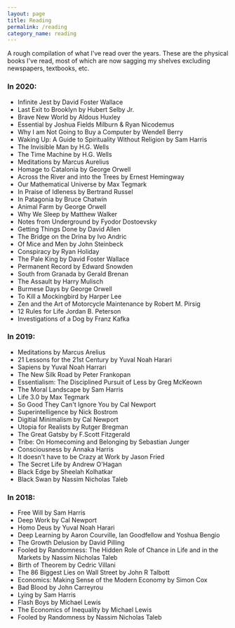 ```yaml
---
layout: page
title: Reading
permalink: /reading
category_name: reading
---
```


A rough compilation of what I've read over the years. These are the physical books I've read, most of which are now sagging my shelves excluding newspapers, textbooks, etc.

### In 2020:
 - Infinite Jest by David Foster Wallace
 - Last Exit to Brooklyn by Hubert Selby Jr.
 - Brave New World by Aldous Huxley
 - Essential by Joshua Fields Milburn & Ryan Nicodemus
 - Why I am Not Going to Buy a Computer by Wendell Berry
 - Waking Up: A Guide to Spirituality Without Religion by Sam Harris
 - The Invisible Man by H.G. Wells
 - The Time Machine by H.G. Wells
 - Meditations by Marcus Aurelius
 - Homage to Catalonia by George Orwell
 - Across the River and into the Trees by Ernest Hemingway
 - Our Mathematical Universe by Max Tegmark
 - In Praise of Idleness by Bertrand Russel
 - In Patagonia by Bruce Chatwin
 - Animal Farm by George Orwell
 - Why We Sleep by Matthew Walker
 - Notes from Underground by Fyodor Dostoevsky
 - Getting Things Done by David Allen
 - The Bridge on the Drina by Ivo Andric
 - Of Mice and Men by John Steinbeck
 - Conspiracy by Ryan Holiday
 - The Pale King by David Foster Wallace
 - Permanent Record by Edward Snowden
 - South from Granada by Gerald Brenan
 - The Assault by Harry Mulisch
 - Burmese Days by George Orwell
 - To Kill a Mockingbird by Harper Lee
 - Zen and the Art of Motorcycle Maintenance by Robert M. Pirsig
 - 12 Rules for Life Jordan B. Peterson
 - Investigations of a Dog by Franz Kafka

### In 2019:
- Meditations by Marcus Arelius
- 21 Lessons for the 21st Century by Yuval Noah Harari
- Sapiens by Yuval Noah Harrari
- The New Silk Road by Peter Frankopan
- Essentialism: The Disciplined Pursuit of Less by Greg McKeown
- The Moral Landscape by Sam Harris
- Life 3.0 by Max Tegmark
- So Good They Can't Ignore You by Cal Newport
- Superintelligence by Nick Bostrom
- Digitial Minimalism by Cal Newport
- Utopia for Realists by Rutger Bregman
- The Great Gatsby by F.Scott Fitzgerald
- Tribe: On Homecoming and Belonging by Sebastian Junger
- Consciousness by Annaka Harris
- It doesn't have to be Crazy at Work by Jason Fried
- The Secret Life by Andrew O'Hagan
- Black Edge by Sheelah Kolhatkar
- Black Swan by Nassim Nicholas Taleb

### In 2018:
- Free Will by Sam Harris
- Deep Work by Cal Newport
- Homo Deus by Yuval Noah Harari
- Deep Learning by Aaron Courville, Ian Goodfellow and Yoshua Bengio
- The Growth Delusion by David Pilling
- Fooled by Randomness: The Hidden Role of Chance in Life and in the Markets by Nassim Nicholas Taleb
- Birth of Theorem by Cedric Villani
- The 86 Biggest Lies on Wall Street by John R Talbott
- Economics: Making Sense of the Modern Economy by Simon Cox
- Bad Blood by John Carreyrou
- Lying by Sam Harris
- Flash Boys by Michael Lewis
- The Economics of Inequality by Michael Lewis
- Fooled by Randomness by Nassim Nicholas Taleb
